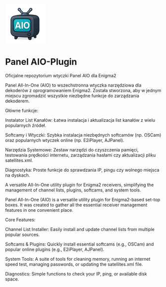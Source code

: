 ![Logo Panelu AIO](logo.png)
# Panel AIO-Plugin
Oficjalne repozytorium wtyczki Panel AIO dla Enigma2

Panel All-In-One (AIO) to wszechstronna wtyczka narzędziowa dla dekoderów z oprogramowaniem Enigma2. Została stworzona, aby w jednym miejscu zgromadzić wszystkie niezbędne funkcje do zarządzania dekoderem.

Główne funkcje:

Instalator List Kanałów: Łatwa instalacja i aktualizacja list kanałów z wielu popularnych źródeł.

Softcamy i Wtyczki: Szybka instalacja niezbędnych softcamów (np. OSCam) oraz popularnych wtyczek online (np. E2iPlayer, AJPanel).

Narzędzia Systemowe: Zestaw narzędzi do czyszczenia pamięci, testowania prędkości internetu, zarządzania hasłami czy aktualizacji pliku satellites.xml.

Diagnostyka: Proste funkcje do sprawdzania IP, pingu czy wolnego miejsca na dyskach.

A versatile All-In-One utility plugin for Enigma2 receivers, simplifying the management of channel lists, plugins, softcams, and system tools.


Panel All-In-One (AIO) is a versatile utility plugin for Enigma2-based set-top boxes. It was created to gather all the essential receiver management features in one convenient place.

Core Features:

Channel List Installer: Easily install and update channel lists from multiple popular sources.

Softcams & Plugins: Quickly install essential softcams (e.g., OSCam) and popular online plugins (e.g., E2iPlayer, AJPanel).

System Tools: A suite of tools for cleaning memory, running an internet speed test, managing passwords, or updating the satellites.xml file.

Diagnostics: Simple functions to check your IP, ping, or available disk space.
